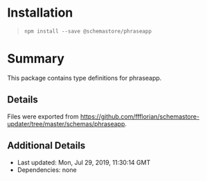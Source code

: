 # Installation
> `npm install --save @schemastore/phraseapp`

# Summary
This package contains type definitions for phraseapp.

## Details
Files were exported from https://github.com/ffflorian/schemastore-updater/tree/master/schemas/phraseapp.

## Additional Details
* Last updated: Mon, Jul 29, 2019, 11:30:14 GMT
* Dependencies: none
